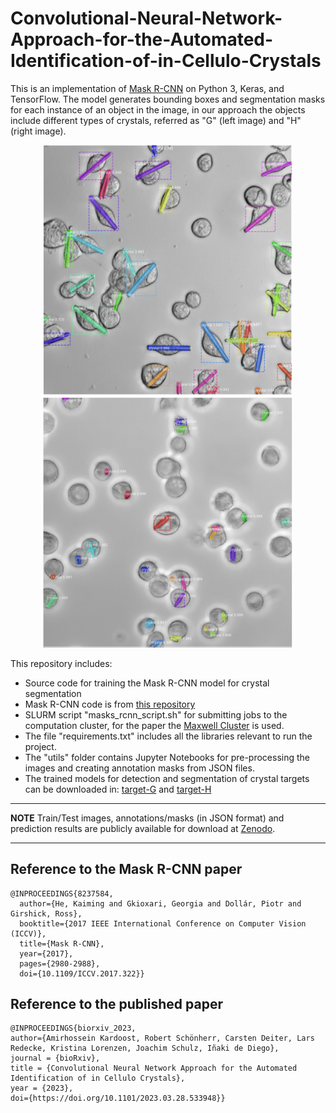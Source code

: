 # Convolutional-Neural-Network-Approach-for-the-Automated-Identification-of-in-Cellulo-Crystals

This is an implementation of [Mask R-CNN](https://arxiv.org/abs/1703.06870) on Python 3, Keras, and TensorFlow. The model generates bounding boxes and segmentation masks for each instance of an object in the image, in our approach the objects include different types of crystals, referred as "G" (left image) and "H" (right image).

<p align="center">
  <img src="assets/target-G.png" alt="Instance Segmentation Sample for Target G" width="400"/>
  <img src="assets/target-H.png" alt="Instance Segmentation Sample for Target H" width="400"/>
</p>

This repository includes:
* Source code for training the Mask R-CNN model for crystal segmentation
* Mask R-CNN code is from [this repository](https://github.com/matterport/Mask_RCNN)
* SLURM script "masks_rcnn_script.sh" for submitting jobs to the computation cluster, for the paper the [Maxwell Cluster](https://confluence.desy.de/display/MXW/) is used.
* The file "requirements.txt" includes all the libraries relevant to run the project.
* The "utils" folder contains Jupyter Notebooks for pre-processing the images and creating annotation masks from JSON files.
* The trained models for detection and segmentation of crystal targets can be downloaded in: [target-G](https://drive.google.com/drive/folders/1YaWfc8pzmdZGn5YLe7SflQqLSlH7eikf?usp=drive_link) and [target-H](https://drive.google.com/drive/folders/1YjzH6hbFixCWIYrIxYe52os9mcQwOHcd?usp=drive_link) 

---
**NOTE**
Train/Test images, annotations/masks (in JSON format) and prediction results are publicly available for download at [Zenodo](https://doi.org/10.5281/zenodo.10475962).

--- 

## Reference to the Mask R-CNN paper
````
@INPROCEEDINGS{8237584,
  author={He, Kaiming and Gkioxari, Georgia and Dollár, Piotr and Girshick, Ross},
  booktitle={2017 IEEE International Conference on Computer Vision (ICCV)}, 
  title={Mask R-CNN}, 
  year={2017},
  pages={2980-2988},
  doi={10.1109/ICCV.2017.322}}
````

## Reference to the published paper
````
@INPROCEEDINGS{biorxiv_2023,
author={Amirhossein Kardoost, Robert Schönherr, Carsten Deiter, Lars Redecke, Kristina Lorenzen, Joachim Schulz, Iñaki de Diego},
journal = {bioRxiv},
title = {Convolutional Neural Network Approach for the Automated Identification of in Cellulo Crystals},
year = {2023},
doi={https://doi.org/10.1101/2023.03.28.533948}}
````